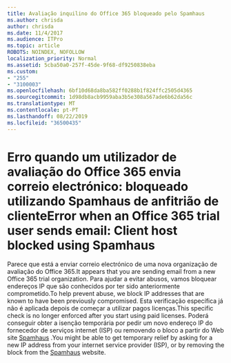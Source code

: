 ```yaml
---
title: Avaliação inquilino do Office 365 bloqueado pelo Spamhaus
ms.author: chrisda
author: chrisda
ms.date: 11/4/2017
ms.audience: ITPro
ms.topic: article
ROBOTS: NOINDEX, NOFOLLOW
localization_priority: Normal
ms.assetid: 5cba50a0-257f-45de-9f68-df9250838eba
ms.custom:
- "255"
- "3100003"
ms.openlocfilehash: 6bf10d68da8ba582ff0288b1f824ffc2505d4365
ms.sourcegitcommit: 1d98db8acb9959aba3b5e308a567ade6b62da56c
ms.translationtype: MT
ms.contentlocale: pt-PT
ms.lasthandoff: 08/22/2019
ms.locfileid: "36500435"
---
```

# <a name="error-when-an-office-365-trial-user-sends-email-client-host-blocked-using-spamhaus"></a><span data-ttu-id="0fc64-102">Erro quando um utilizador de avaliação do Office 365 envia correio electrónico: bloqueado utilizando Spamhaus de anfitrião de cliente</span><span class="sxs-lookup"><span data-stu-id="0fc64-102">Error when an Office 365 trial user sends email: Client host blocked using Spamhaus</span></span>

<span data-ttu-id="0fc64-103">Parece que está a enviar correio electrónico de uma nova organização de avaliação do Office 365.</span><span class="sxs-lookup"><span data-stu-id="0fc64-103">It appears that you are sending email from a new Office 365 trial organization.</span></span> <span data-ttu-id="0fc64-104">Para ajudar a evitar abusos, vamos bloquear endereços IP que são conhecidos por ter sido anteriormente comprometido.</span><span class="sxs-lookup"><span data-stu-id="0fc64-104">To help prevent abuse, we block IP addresses that are known to have been previously compromised.</span></span> <span data-ttu-id="0fc64-105">Esta verificação específica já não é aplicada depois de começar a utilizar pagos licenças.</span><span class="sxs-lookup"><span data-stu-id="0fc64-105">This specific check is no longer enforced after you start using paid licenses.</span></span> <span data-ttu-id="0fc64-106">Poderá conseguir obter a isenção temporária por pedir um novo endereço IP do fornecedor de serviços internet (ISP) ou removendo o bloco a partir do Web site [Spamhaus](https://go.microsoft.com/fwlink/p/?linkid=123245) .</span><span class="sxs-lookup"><span data-stu-id="0fc64-106">You might be able to get temporary relief by asking for a new IP address from your internet service provider (ISP), or by removing the block from the [Spamhaus](https://go.microsoft.com/fwlink/p/?linkid=123245) website.</span></span>
